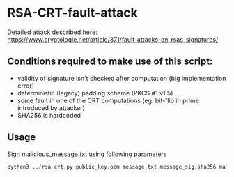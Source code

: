 # RSA-CRT-fault-attack
Detailed attack described here: https://www.cryptologie.net/article/371/fault-attacks-on-rsas-signatures/

## Conditions required to make use of this script:
- validity of signature isn't checked after computation (big implementation error)
- deterministic (legacy) padding scheme (PKCS #1 v1.5)
- some fault in one of the CRT computations (eg. bit-flip in prime introduced by attacker)
- SHA256 is hardcoded

## Usage
Sign malicious_message.txt using following parameters
```python
python3 ../rsa-crt.py public_key.pem message.txt message_sig.sha256 malicious_message.txt
```

